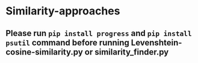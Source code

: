 # Similarity-approaches

## Please run `pip install progress` and `pip install psutil` command before running Levenshtein-cosine-similarity.py or similarity_finder.py
 
